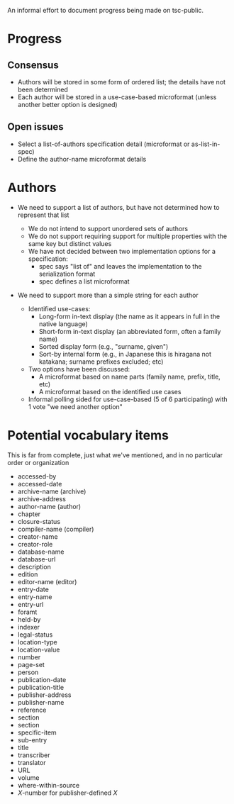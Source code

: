 An informal effort to document progress being made on tsc-public.


# Progress

## Consensus

-   Authors will be stored in some form of ordered list; the details have not been determined
-   Each author will be stored in a use-case-based microformat (unless another better option is designed)

## Open issues

-   Select a list-of-authors specification detail (microformat or as-list-in-spec)
-   Define the author-name microformat details

# Authors

-   We need to support a list of authors, but have not determined how to represent that list
    -   We do not intend to support unordered sets of authors
    -   We do not support requiring support for multiple properties with the same key but distinct values
    -   We have not decided between two implementation options for a specification:
        -   spec says "list of" and leaves the implementation to the serialization format
        -   spec defines a list microformat

-   We need to support more than a simple string for each author
    -   Identified use-cases:
        -   Long-form in-text display (the name as it appears in full in the native language)
        -   Short-form in-text display (an abbreviated form, often a family name)
        -   Sorted display form (e.g., "surname, given")
        -   Sort-by internal form (e.g., in Japanese this is hiragana not katakana; surname prefixes excluded; etc)
    -   Two options have been discussed:
        -   A microformat based on name parts (family name, prefix, title, etc)
        -   A microformat based on the identified use cases
    -   Informal polling sided for use-case-based (5 of 6 participating) with 1 vote "we need another option"


# Potential vocabulary items

This is far from complete, just what we've mentioned, and in no particular order or organization

-   accessed-by
-   accessed-date
-   archive-name (archive)
-   archive-address
-   author-name (author)
-   chapter
-   closure-status
-   compiler-name (compiler)
-   creator-name
-   creator-role
-   database-name
-   database-url
-   description
-   edition
-   editor-name (editor)
-   entry-date
-   entry-name
-   entry-url
-   foramt
-   held-by
-   indexer
-   legal-status
-   location-type
-   location-value
-   number
-   page-set
-   person
-   publication-date
-   publication-title
-   publisher-address
-   publisher-name
-   reference
-   section
-   section
-   specific-item
-   sub-entry
-   title
-   transcriber
-   translator
-   URL
-   volume
-   where-within-source
-   *X*-number for publisher-defined *X*
